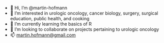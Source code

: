 - 👋 Hi, I’m @martin-hofmann
- 👀 I’m interested in urologic oncology, cancer biology, surgery, surgical education, public health, and cooking
- 🌱 I’m currently learning the basics of R
- 💞️ I’m looking to collaborate on projects pertaining to urologic oncology
- 📫 martin.hofmann@gmail.com

<!---
martin-hofmann/martin-hofmann is a ✨ special ✨ repository because its `README.md` (this file) appears on your GitHub profile.
You can click the Preview link to take a look at your changes.
--->

